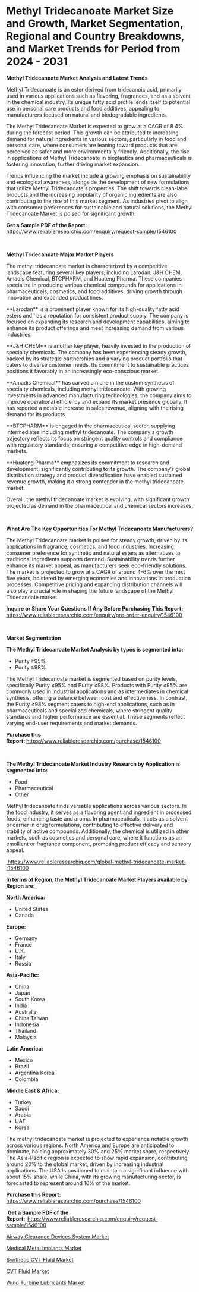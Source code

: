 <p><h1>Methyl Tridecanoate Market Size and Growth, Market Segmentation, Regional and Country Breakdowns, and Market Trends for Period from 2024 -  2031</h1></p><p><strong>Methyl Tridecanoate Market Analysis and Latest Trends</strong></p>
<p><p>Methyl Tridecanoate is an ester derived from tridecanoic acid, primarily used in various applications such as flavoring, fragrances, and as a solvent in the chemical industry. Its unique fatty acid profile lends itself to potential use in personal care products and food additives, appealing to manufacturers focused on natural and biodegradable ingredients.</p><p>The Methyl Tridecanoate Market is expected to grow at a CAGR of 8.4% during the forecast period. This growth can be attributed to increasing demand for natural ingredients in various sectors, particularly in food and personal care, where consumers are leaning toward products that are perceived as safer and more environmentally friendly. Additionally, the rise in applications of Methyl Tridecanoate in bioplastics and pharmaceuticals is fostering innovation, further driving market expansion.</p><p>Trends influencing the market include a growing emphasis on sustainability and ecological awareness, alongside the development of new formulations that utilize Methyl Tridecanoate's properties. The shift towards clean-label products and the increasing popularity of organic ingredients are also contributing to the rise of this market segment. As industries pivot to align with consumer preferences for sustainable and natural solutions, the Methyl Tridecanoate Market is poised for significant growth.</p></p>
<p><strong>Get a Sample PDF of the Report:&nbsp;</strong> <a href="https://www.reliableresearchiq.com/enquiry/request-sample/1546100?utm_campaign=1141&utm_medium=2&utm_source=Github&utm_content=ia&utm_term=08112024&utm_id=methyl-tridecanoate">https://www.reliableresearchiq.com/enquiry/request-sample/1546100</a></p>
<p>&nbsp;</p>
<p><strong>Methyl Tridecanoate Major Market Players</strong></p>
<p><p>The methyl tridecanoate market is characterized by a competitive landscape featuring several key players, including Larodan, J&H CHEM, Amadis Chemical, BTCPHARM, and Huateng Pharma. These companies specialize in producing various chemical compounds for applications in pharmaceuticals, cosmetics, and food additives, driving growth through innovation and expanded product lines.</p><p>**Larodan** is a prominent player known for its high-quality fatty acid esters and has a reputation for consistent product supply. The company is focused on expanding its research and development capabilities, aiming to enhance its product offerings and meet increasing demand from various industries.</p><p>**J&H CHEM** is another key player, heavily invested in the production of specialty chemicals. The company has been experiencing steady growth, backed by its strategic partnerships and a varying product portfolio that caters to diverse customer needs. Its commitment to sustainable practices positions it favorably in an increasingly eco-conscious market.</p><p>**Amadis Chemical** has carved a niche in the custom synthesis of specialty chemicals, including methyl tridecanoate. With growing investments in advanced manufacturing technologies, the company aims to improve operational efficiency and expand its market presence globally. It has reported a notable increase in sales revenue, aligning with the rising demand for its products.</p><p>**BTCPHARM** is engaged in the pharmaceutical sector, supplying intermediates including methyl tridecanoate. The company's growth trajectory reflects its focus on stringent quality controls and compliance with regulatory standards, ensuring a competitive edge in high-demand markets.</p><p>**Huateng Pharma** emphasizes its commitment to research and development, significantly contributing to its growth. The company’s global distribution strategy and product diversification have enabled sustained revenue growth, making it a strong contender in the methyl tridecanoate market.</p><p>Overall, the methyl tridecanoate market is evolving, with significant growth projected as demand in the pharmaceutical and chemical sectors increases.</p></p>
<p>&nbsp;</p>
<p><strong>What Are The Key Opportunities For Methyl Tridecanoate Manufacturers?</strong></p>
<p><p>The Methyl Tridecanoate market is poised for steady growth, driven by its applications in fragrance, cosmetics, and food industries. Increasing consumer preference for synthetic and natural esters as alternatives to traditional ingredients supports demand. Sustainability trends further enhance its market appeal, as manufacturers seek eco-friendly solutions. The market is projected to grow at a CAGR of around 4-6% over the next five years, bolstered by emerging economies and innovations in production processes. Competitive pricing and expanding distribution channels will also play a crucial role in shaping the future landscape of the Methyl Tridecanoate market.</p></p>
<p><strong>Inquire or Share Your Questions If Any Before Purchasing This Report:</strong> <a href="https://www.reliableresearchiq.com/enquiry/pre-order-enquiry/1546100?utm_campaign=1141&utm_medium=2&utm_source=Github&utm_content=ia&utm_term=08112024&utm_id=methyl-tridecanoate">https://www.reliableresearchiq.com/enquiry/pre-order-enquiry/1546100</a></p>
<p>&nbsp;</p>
<p><strong>Market Segmentation</strong></p>
<p><strong>The Methyl Tridecanoate Market Analysis by types is segmented into:</strong></p>
<p><ul><li>Purity ≥95%</li><li>Purity ≥98%</li></ul></p>
<p><p>The Methyl Tridecanoate market is segmented based on purity levels, specifically Purity ≥95% and Purity ≥98%. Products with Purity ≥95% are commonly used in industrial applications and as intermediates in chemical synthesis, offering a balance between cost and effectiveness. In contrast, the Purity ≥98% segment caters to high-end applications, such as in pharmaceuticals and specialized chemicals, where stringent quality standards and higher performance are essential. These segments reflect varying end-user requirements and market demands.</p></p>
<p><strong>Purchase this Report:&nbsp;</strong><a href="https://www.reliableresearchiq.com/purchase/1546100?utm_campaign=1141&utm_medium=2&utm_source=Github&utm_content=ia&utm_term=08112024&utm_id=methyl-tridecanoate">https://www.reliableresearchiq.com/purchase/1546100</a></p>
<p>&nbsp;</p>
<p><strong>The Methyl Tridecanoate Market Industry Research by Application is segmented into:</strong></p>
<p><ul><li>Food</li><li>Pharmaceutical</li><li>Other</li></ul></p>
<p><p>Methyl tridecanoate finds versatile applications across various sectors. In the food industry, it serves as a flavoring agent and ingredient in processed foods, enhancing taste and aroma. In pharmaceuticals, it acts as a solvent or carrier in drug formulations, contributing to effective delivery and stability of active compounds. Additionally, the chemical is utilized in other markets, such as cosmetics and personal care, where it functions as an emollient or fragrance component, promoting product efficacy and sensory appeal.</p></p>
<p><a href="https://www.reliableresearchiq.com/global-methyl-tridecanoate-market-r1546100?utm_campaign=1141&utm_medium=2&utm_source=Github&utm_content=ia&utm_term=08112024&utm_id=methyl-tridecanoate">&nbsp;https://www.reliableresearchiq.com/global-methyl-tridecanoate-market-r1546100</a></p>
<p><strong>In terms of Region, the Methyl Tridecanoate Market Players available by Region are:</strong></p>
<p>
    <p> <strong> North America: </strong>
        <ul>
            <li>United States</li>
            <li>Canada</li>
        </ul>
        </p> 
    <p> <strong> Europe: </strong>
        <ul>
            <li>Germany</li>
            <li>France</li>
            <li>U.K.</li>
            <li>Italy</li>
            <li>Russia</li>
        </ul>
        </p> 
    <p> <strong> Asia-Pacific: </strong>
        <ul>
            <li>China</li>
            <li>Japan</li>
            <li>South Korea</li>
            <li>India</li>
            <li>Australia</li>
            <li>China Taiwan</li>
            <li>Indonesia</li>
            <li>Thailand</li>
            <li>Malaysia</li>
        </ul>
        </p> 
    <p> <strong> Latin America: </strong>
        <ul>
            <li>Mexico</li>
            <li>Brazil</li>
            <li>Argentina Korea</li>
            <li>Colombia</li>
        </ul>
        </p> 
    <p> <strong> Middle East & Africa: </strong>
        <ul>
            <li>Turkey</li>
            <li>Saudi</li>
            <li>Arabia</li>
            <li>UAE</li>
            <li>Korea</li>
        </ul>
    </p>
    </p>
<p><p>The methyl tridecanoate market is projected to experience notable growth across various regions. North America and Europe are anticipated to dominate, holding approximately 30% and 25% market share, respectively. The Asia-Pacific region is expected to show rapid expansion, contributing around 20% to the global market, driven by increasing industrial applications. The USA is positioned to maintain a significant influence with about 15% share, while China, with its growing manufacturing sector, is forecasted to represent around 10% of the market.</p></p>
<p><strong>Purchase this Report: </strong><a href="https://www.reliableresearchiq.com/purchase/1546100?utm_campaign=1141&utm_medium=2&utm_source=Github&utm_content=ia&utm_term=08112024&utm_id=methyl-tridecanoate">https://www.reliableresearchiq.com/purchase/1546100</a></p>
<p>&nbsp;<strong>Get a Sample PDF of the Report:&nbsp;&nbsp;</strong><a href="https://www.reliableresearchiq.com/enquiry/request-sample/1546100?utm_campaign=1141&utm_medium=2&utm_source=Github&utm_content=ia&utm_term=08112024&utm_id=methyl-tridecanoate">https://www.reliableresearchiq.com/enquiry/request-sample/1546100</a></p>
<p><strong></strong></p>
<p><p><a href="https://issuu.com/reportprime-2/docs/airway-clearance-devices-system-mar_a42af467c1ab11?utm_campaign=1141&utm_medium=2&utm_source=Github&utm_content=ia&utm_term=08112024&utm_id=methyl-tridecanoate">Airway Clearance Devices System Market</a></p><p><a href="https://issuu.com/reportprime-2/docs/medical-metal-implants-market-size-_d31839d4709432?utm_campaign=1141&utm_medium=2&utm_source=Github&utm_content=ia&utm_term=08112024&utm_id=methyl-tridecanoate">Medical Metal Implants Market</a></p><p><a href="https://github.com/anitrabixvburgie/Market-Research-Report-List-1/blob/main/synthetic-cvt-fluid-market.md?utm_campaign=1141&utm_medium=2&utm_source=Github&utm_content=ia&utm_term=08112024&utm_id=methyl-tridecanoate">Synthetic CVT Fluid Market</a></p><p><a href="https://github.com/lmorisekv5e/Market-Research-Report-List-1/blob/main/cvt-fluid-market.md?utm_campaign=1141&utm_medium=2&utm_source=Github&utm_content=ia&utm_term=08112024&utm_id=methyl-tridecanoate">CVT Fluid Market</a></p><p><a href="https://github.com/juniordelafrance/Market-Research-Report-List-5/blob/main/wind-turbine-lubricants-market.md?utm_campaign=1141&utm_medium=2&utm_source=Github&utm_content=ia&utm_term=08112024&utm_id=methyl-tridecanoate">Wind Turbine Lubricants Market</a></p></p>